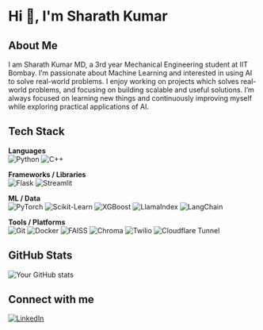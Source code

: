 # Hi 👋, I'm Sharath Kumar

##  About Me
I am Sharath Kumar MD, a 3rd year Mechanical Engineering student at IIT Bombay. I’m passionate about Machine Learning and  interested in using AI to solve real-world problems. I enjoy working on projects which solves real-world problems, and focusing on building scalable and useful solutions. I’m always focused on learning new things and continuously improving myself while exploring practical applications of AI.

##  Tech Stack

**Languages**  
![Python](https://img.shields.io/badge/Python-3776AB?style=for-the-badge&logo=python&logoColor=white)
![C++](https://img.shields.io/badge/C++-00599C?style=for-the-badge&logo=c%2B%2B&logoColor=white)

**Frameworks / Libraries**  
![Flask](https://img.shields.io/badge/Flask-000000?style=for-the-badge&logo=flask&logoColor=white)
![Streamlit](https://img.shields.io/badge/Streamlit-FF4B4B?style=for-the-badge&logo=streamlit&logoColor=white)

**ML / Data**  
![PyTorch](https://img.shields.io/badge/PyTorch-EE4C2C?style=for-the-badge&logo=pytorch&logoColor=white)
![Scikit-Learn](https://img.shields.io/badge/Scikit%20Learn-F7931E?style=for-the-badge&logo=scikit-learn&logoColor=white)
![XGBoost](https://img.shields.io/badge/XGBoost-FF8800?style=for-the-badge&logo=xgboost&logoColor=white)
![LlamaIndex](https://img.shields.io/badge/LlamaIndex-3E6FDB?style=for-the-badge)
![LangChain](https://img.shields.io/badge/LangChain-0B4E9C?style=for-the-badge)

**Tools / Platforms**  
![Git](https://img.shields.io/badge/Git-F05032?style=for-the-badge&logo=git&logoColor=white)
![Docker](https://img.shields.io/badge/Docker-2496ED?style=for-the-badge&logo=docker&logoColor=white)
![FAISS](https://img.shields.io/badge/FAISS-007ACC?style=for-the-badge)
![Chroma](https://img.shields.io/badge/Chroma-5E5DFF?style=for-the-badge)
![Twilio](https://img.shields.io/badge/Twilio-F22F46?style=for-the-badge&logo=twilio&logoColor=white)
![Cloudflare Tunnel](https://img.shields.io/badge/Cloudflare%20Tunnel-F38020?style=for-the-badge&logo=cloudflare&logoColor=white)


## GitHub Stats
![Your GitHub stats](https://github-readme-stats.vercel.app/api?username=sharathkumar-md&show_icons=true&theme=tokyonight)

## Connect with me
[![LinkedIn](https://img.shields.io/badge/LinkedIn-0077B5?style=for-the-badge&logo=linkedin&logoColor=white)](https://www.linkedin.com/in/sharathkumarmd/)

